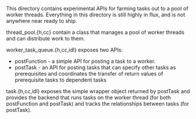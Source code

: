 This directory contains experimental APIs for farming tasks out to a pool of worker threads. Everything in this directory is still highly in flux, and is not anywhere near ready to ship.

thread_pool.{h,cc} contain a class that manages a pool of worker threads and can distribute work to them.

worker_task_queue.{h,cc,idl} exposes two APIs:
* postFunction - a simple API for posting a task to a worker.
* postTask - an API for posting tasks that can specify other tasks as prerequisites and coordinates the transfer of return values of prerequisite tasks to dependent tasks

task.{h,cc,idl} exposes the simple wrapper object returned by postTask and provides the backend that runs tasks on the worker thread (for both postFunction and postTask) and tracks the relationships between tasks (for postTask).
